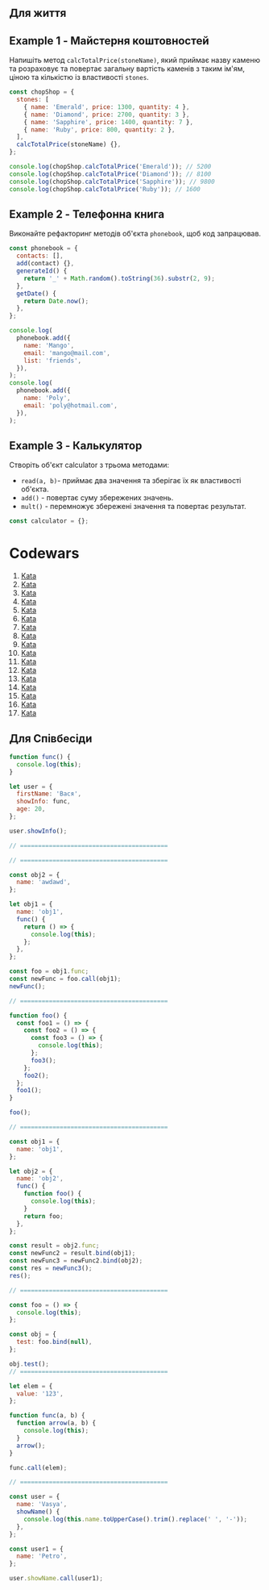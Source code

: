 ## Для життя

## Example 1 - Майстерня коштовностей

Напишіть метод `calcTotalPrice(stoneName)`, який приймає назву каменю та
розраховує та повертає загальну вартість каменів з таким ім'ям, ціною та
кількістю із властивості `stones`.

```js
const chopShop = {
  stones: [
    { name: 'Emerald', price: 1300, quantity: 4 },
    { name: 'Diamond', price: 2700, quantity: 3 },
    { name: 'Sapphire', price: 1400, quantity: 7 },
    { name: 'Ruby', price: 800, quantity: 2 },
  ],
  calcTotalPrice(stoneName) {},
};

console.log(chopShop.calcTotalPrice('Emerald')); // 5200
console.log(chopShop.calcTotalPrice('Diamond')); // 8100
console.log(chopShop.calcTotalPrice('Sapphire')); // 9800
console.log(chopShop.calcTotalPrice('Ruby')); // 1600
```

## Example 2 - Телефонна книга

Виконайте рефакторинг методів об'єкта `phonebook`, щоб код запрацював.

```js
const phonebook = {
  contacts: [],
  add(contact) {},
  generateId() {
    return '_' + Math.random().toString(36).substr(2, 9);
  },
  getDate() {
    return Date.now();
  },
};

console.log(
  phonebook.add({
    name: 'Mango',
    email: 'mango@mail.com',
    list: 'friends',
  }),
);
console.log(
  phonebook.add({
    name: 'Poly',
    email: 'poly@hotmail.com',
  }),
);
```

## Example 3 - Калькулятор

Створіть об'єкт calculator з трьома методами:

- `read(a, b)`- приймає два значення та зберігає їх як властивості об'єкта.
- `add()` - повертає суму збережених значень.
- `mult()` - перемножує збережені значення та повертає результат.

```js
const calculator = {};
```

# Codewars

1. [Kata](https://www.codewars.com/kata/5983cba828b2f1fd55000114)
1. [Kata](https://www.codewars.com/kata/5848565e273af816fb000449)
1. [Kata](https://www.codewars.com/kata/581e014b55f2c52bb00000f8)
1. [Kata](https://www.codewars.com/kata/59df2f8f08c6cec835000012)
1. [Kata](https://www.codewars.com/kata/5514e5b77e6b2f38e0000ca9)
1. [Kata](https://www.codewars.com/kata/5783ef69202c0ee4cb000265)
1. [Kata](https://www.codewars.com/kata/60cc93db4ab0ae0026761232)
1. [Kata](https://www.codewars.com/kata/513e08acc600c94f01000001)
1. [Kata](https://www.codewars.com/kata/55bf01e5a717a0d57e0000ec)
1. [Kata](https://www.codewars.com/kata/54b724efac3d5402db00065e)
1. [Kata](https://www.codewars.com/kata/5277c8a221e209d3f6000b56)
1. [Kata](https://www.codewars.com/kata/51e0007c1f9378fa810002a9)
1. [Kata](https://www.codewars.com/kata/556deca17c58da83c00002db)
1. [Kata](https://www.codewars.com/kata/54e6533c92449cc251001667)
1. [Kata](https://www.codewars.com/kata/5727bb0fe81185ae62000ae3)
1. [Kata](https://www.codewars.com/kata/534d2f5b5371ecf8d2000a08)
1. [Kata](https://www.codewars.com/kata/5266876b8f4bf2da9b000362)

## Для Співбесіди

```js
function func() {
  console.log(this);
}

let user = {
  firstName: 'Вася',
  showInfo: func,
  age: 20,
};

user.showInfo();

// =========================================

// =========================================

const obj2 = {
  name: 'awdawd',
};

let obj1 = {
  name: 'obj1',
  func() {
    return () => {
      console.log(this);
    };
  },
};

const foo = obj1.func;
const newFunc = foo.call(obj1);
newFunc();

// =========================================

function foo() {
  const foo1 = () => {
    const foo2 = () => {
      const foo3 = () => {
        console.log(this);
      };
      foo3();
    };
    foo2();
  };
  foo1();
}

foo();

// =========================================

const obj1 = {
  name: 'obj1',
};

let obj2 = {
  name: 'obj2',
  func() {
    function foo() {
      console.log(this);
    }
    return foo;
  },
};

const result = obj2.func;
const newFunc2 = result.bind(obj1);
const newFunc3 = newFunc2.bind(obj2);
const res = newFunc3();
res();

// =========================================

const foo = () => {
  console.log(this);
};

const obj = {
  test: foo.bind(null),
};

obj.test();
// =========================================

let elem = {
  value: '123',
};

function func(a, b) {
  function arrow(a, b) {
    console.log(this);
  }
  arrow();
}

func.call(elem);

// =========================================

const user = {
  name: 'Vasya',
  showName() {
    console.log(this.name.toUpperCase().trim().replace(' ', '-'));
  },
};

const user1 = {
  name: 'Petro',
};

user.showName.call(user1);
```
